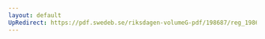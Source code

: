 ```yaml
---
layout: default
UpRedirect: https://pdf.swedeb.se/riksdagen-volumeG-pdf/198687/reg_198687__reg_03.pdf
---
```

